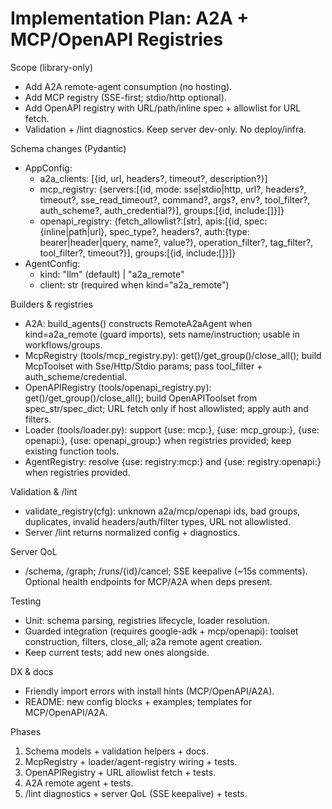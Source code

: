 Implementation Plan: A2A + MCP/OpenAPI Registries
=================================================

Scope (library-only)
- Add A2A remote-agent consumption (no hosting).
- Add MCP registry (SSE-first; stdio/http optional).
- Add OpenAPI registry with URL/path/inline spec + allowlist for URL fetch.
- Validation + /lint diagnostics. Keep server dev-only. No deploy/infra.

Schema changes (Pydantic)
- AppConfig:
  - a2a_clients: [{id, url, headers?, timeout?, description?}]
  - mcp_registry: {servers:[{id, mode: sse|stdio|http, url?, headers?, timeout?, sse_read_timeout?, command?, args?, env?, tool_filter?, auth_scheme?, auth_credential?}], groups:[{id, include:[]}]} 
  - openapi_registry: {fetch_allowlist?:[str], apis:[{id, spec:{inline|path|url}, spec_type?, headers?, auth:{type: bearer|header|query, name?, value?}, operation_filter?, tag_filter?, tool_filter?, timeout?}], groups:[{id, include:[]}]} 
- AgentConfig:
  - kind: "llm" (default) | "a2a_remote"
  - client: str (required when kind="a2a_remote")

Builders & registries
- A2A: build_agents() constructs RemoteA2aAgent when kind=a2a_remote (guard imports), sets name/instruction; usable in workflows/groups.
- McpRegistry (tools/mcp_registry.py): get()/get_group()/close_all(); build McpToolset with Sse/Http/Stdio params; pass tool_filter + auth_scheme/credential.
- OpenAPIRegistry (tools/openapi_registry.py): get()/get_group()/close_all(); build OpenAPIToolset from spec_str/spec_dict; URL fetch only if host allowlisted; apply auth and filters.
- Loader (tools/loader.py): support {use: mcp:<id>}, {use: mcp_group:<id>}, {use: openapi:<id>}, {use: openapi_group:<id>} when registries provided; keep existing function tools.
- AgentRegistry: resolve {use: registry:mcp:<id>} and {use: registry:openapi:<id>} when registries provided.

Validation & /lint
- validate_registry(cfg): unknown a2a/mcp/openapi ids, bad groups, duplicates, invalid headers/auth/filter types, URL not allowlisted.
- Server /lint returns normalized config + diagnostics.

Server QoL
- /schema, /graph; /runs/{id}/cancel; SSE keepalive (~15s comments). Optional health endpoints for MCP/A2A when deps present.

Testing
- Unit: schema parsing, registries lifecycle, loader resolution.
- Guarded integration (requires google-adk + mcp/openapi): toolset construction, filters, close_all; a2a remote agent creation.
- Keep current tests; add new ones alongside.

DX & docs
- Friendly import errors with install hints (MCP/OpenAPI/A2A).
- README: new config blocks + examples; templates for MCP/OpenAPI/A2A.

Phases
1) Schema models + validation helpers + docs.
2) McpRegistry + loader/agent-registry wiring + tests.
3) OpenAPIRegistry + URL allowlist fetch + tests.
4) A2A remote agent + tests.
5) /lint diagnostics + server QoL (SSE keepalive) + tests.
